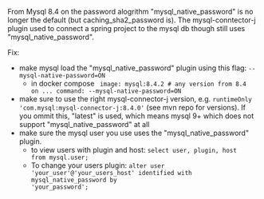 From Mysql 8.4 on the password alogrithm "mysql_native_password" is no longer the default (but caching_sha2_password is). 
The mysql-conntector-j plugin used to connect a spring project to the mysql db though still uses "mysql_native_password". 

Fix: 
- make mysql load the "mysql_native_password" plugin using this flag: <code>--mysql-native-password=ON</code>
    - in docker compose
        <code>
            image: mysql:8.4.2 # any version from 8.4 on
            ...
            command: --mysql-native-password=ON
        </code>
- make sure to use the right mysql-connector-j version, e.g. <code>runtimeOnly 'com.mysql:mysql-connector-j:8.4.0'</code> (see mvn repo for versions).
  If you ommit this, "latest" is used, which means mysql 9+ which does not support "mysql_native_password" at all
- make sure the mysql user you use uses the "mysql_native_password" plugin. 
    - to view users with plugin and host: <code>select user, plugin, host from mysql.user;</code>
    - To change your users plugin: <code>alter user 'your_user'@'your_users_host' identified with mysql_native_password by 'your_password';</code>